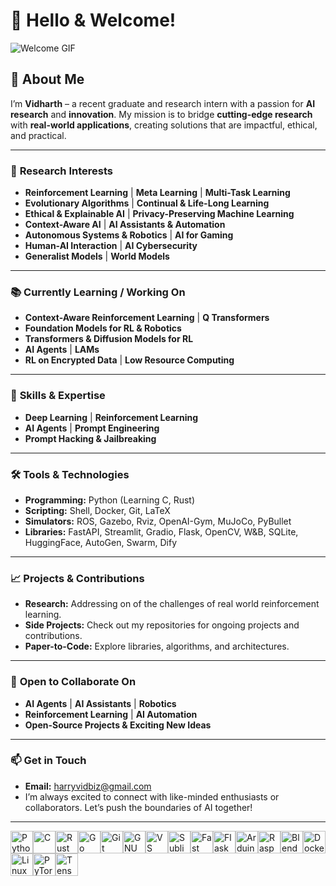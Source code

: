 # 👋 Hello & Welcome!

![Welcome GIF](https://user-images.githubusercontent.com/18350557/176309783-0785949b-9127-417c-8b55-ab5a4333674e.gif)

## 🚀 About Me

I’m **Vidharth** – a recent graduate and research intern with a passion for **AI research** and **innovation**. My mission is to bridge **cutting-edge research** with **real-world applications**, creating solutions that are impactful, ethical, and practical.

---

### 🔬 **Research Interests**
- **Reinforcement Learning** | **Meta Learning** | **Multi-Task Learning**
- **Evolutionary Algorithms** | **Continual & Life-Long Learning**
- **Ethical & Explainable AI** | **Privacy-Preserving Machine Learning**
- **Context-Aware AI** | **AI Assistants & Automation**
- **Autonomous Systems & Robotics** | **AI for Gaming**
- **Human-AI Interaction** | **AI Cybersecurity**
- **Generalist Models** | **World Models**

---

### 📚 **Currently Learning / Working On**
- **Context-Aware Reinforcement Learning** | **Q Transformers**
- **Foundation Models for RL & Robotics**
- **Transformers & Diffusion Models for RL**
- **AI Agents** | **LAMs**
- **RL on Encrypted Data** | **Low Resource Computing**

---

### 💼 **Skills & Expertise**
- **Deep Learning** | **Reinforcement Learning**
- **AI Agents** | **Prompt Engineering**
- **Prompt Hacking & Jailbreaking**

---

### 🛠️ **Tools & Technologies**
- **Programming:** Python (Learning C, Rust)
- **Scripting:** Shell, Docker, Git, LaTeX
- **Simulators:** ROS, Gazebo, Rviz, OpenAI-Gym, MuJoCo, PyBullet
- **Libraries:** FastAPI, Streamlit, Gradio, Flask, OpenCV, W&B, SQLite, HuggingFace, AutoGen, Swarm, Dify

---

### 📈 **Projects & Contributions**
- **Research:** Addressing on of the challenges of real world reinforcement learning.
- **Side Projects:** Check out my repositories for ongoing projects and contributions.
- **Paper-to-Code:** Explore libraries, algorithms, and architectures.

---

### 🤝 **Open to Collaborate On**
- **AI Agents** | **AI Assistants** | **Robotics**
- **Reinforcement Learning** | **AI Automation**
- **Open-Source Projects & Exciting New Ideas**

---

### 📫 **Get in Touch**
- **Email:** harryvidbiz@gmail.com
- I’m always excited to connect with like-minded enthusiasts or collaborators. Let’s push the boundaries of AI together!

--- 

<p align="left">
<a href="https://www.python.org/" target="_blank" rel="noreferrer"><img src="https://raw.githubusercontent.com/danielcranney/readme-generator/main/public/icons/skills/python-colored.svg" width="36" height="36" alt="Python" /></a><a href="https://docs.microsoft.com/en-us/cpp/?view=msvc-170" target="_blank" rel="noreferrer"><img src="https://raw.githubusercontent.com/danielcranney/readme-generator/main/public/icons/skills/c-colored.svg" width="36" height="36" alt="C" /></a><a href="https://www.rust-lang.org/" target="_blank" rel="noreferrer"><img src="https://raw.githubusercontent.com/danielcranney/readme-generator/main/public/icons/skills/rust-colored.svg" width="36" height="36" alt="Rust" /></a><a href="https://go.dev/doc/" target="_blank" rel="noreferrer"><img src="https://raw.githubusercontent.com/danielcranney/readme-generator/main/public/icons/skills/go-colored.svg" width="36" height="36" alt="Go" /></a><a href="https://git-scm.com/" target="_blank" rel="noreferrer"><img src="https://raw.githubusercontent.com/danielcranney/readme-generator/main/public/icons/skills/git-colored.svg" width="36" height="36" alt="Git" /></a><a href="https://www.gnu.org/software/bash/" target="_blank" rel="noreferrer"><img src="https://raw.githubusercontent.com/danielcranney/readme-generator/main/public/icons/skills/gnubash.svg" width="36" height="36" alt="GNU Bash" /></a><a href="https://code.visualstudio.com/" target="_blank" rel="noreferrer"><img src="https://raw.githubusercontent.com/danielcranney/readme-generator/main/public/icons/skills/visualstudiocode.svg" width="36" height="36" alt="VS Code" /></a><a href="https://www.sublimetext.com/index2" target="_blank" rel="noreferrer"><img src="https://raw.githubusercontent.com/danielcranney/readme-generator/main/public/icons/skills/sublimetext.svg" width="36" height="36" alt="Sublime Text" /></a><a href="https://fastapi.tiangolo.com/" target="_blank" rel="noreferrer"><img src="https://raw.githubusercontent.com/danielcranney/readme-generator/main/public/icons/skills/fastapi-colored.svg" width="36" height="36" alt="Fast API" /></a><a href="https://flask.palletsprojects.com/en/2.0.x/" target="_blank" rel="noreferrer"><img src="https://raw.githubusercontent.com/danielcranney/readme-generator/main/public/icons/skills/flask-colored.svg" width="36" height="36" alt="Flask" /></a><a href="https://store.arduino.cc/?gclid=Cj0KCQjw2eilBhCCARIsAG0Pf8uueBifykWcsSS4LPESeGQfxGVKJYnzV7bz471XfknQJy_1VINVWM8aAkLtEALw_wcB" target="_blank" rel="noreferrer"><img src="https://raw.githubusercontent.com/danielcranney/readme-generator/main/public/icons/skills/arduino-colored.svg" width="36" height="36" alt="Arduino" /></a><a href="https://www.raspberrypi.org/" target="_blank" rel="noreferrer"><img src="https://raw.githubusercontent.com/danielcranney/readme-generator/main/public/icons/skills/raspberrypi-colored.svg" width="36" height="36" alt="Raspberry Pi" /></a><a href="https://www.blender.org/" target="_blank" rel="noreferrer"><img src="https://raw.githubusercontent.com/danielcranney/readme-generator/main/public/icons/skills/blender-colored.svg" width="36" height="36" alt="Blender" /></a><a href="https://www.docker.com/" target="_blank" rel="noreferrer"><img src="https://raw.githubusercontent.com/danielcranney/readme-generator/main/public/icons/skills/docker-colored.svg" width="36" height="36" alt="Docker" /></a><a href="https://www.linux.org" target="_blank" rel="noreferrer"><img src="https://raw.githubusercontent.com/danielcranney/readme-generator/main/public/icons/skills/linux-colored.svg" width="36" height="36" alt="Linux" /></a><a href="https://pytorch.org/" target="_blank" rel="noreferrer"><img src="https://raw.githubusercontent.com/danielcranney/readme-generator/main/public/icons/skills/pytorch-colored.svg" width="36" height="36" alt="PyTorch" /></a><a href="https://www.tensorflow.org/" target="_blank" rel="noreferrer"><img src="https://raw.githubusercontent.com/danielcranney/readme-generator/main/public/icons/skills/tensorflow-colored.svg" width="36" height="36" alt="TensorFlow" /></a>
</p>
